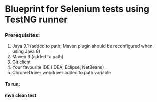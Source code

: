 # Blueprint for Selenium tests using TestNG runner

### Prerequisites:
1. Java 9.1 (added to path; Maven plugin should be reconfigured when using Java 8)
2. Maven 3 (added to path)
3. Git client
4. Your favourite IDE (IDEA, Eclipse, NetBeans)
5. ChromeDriver webdriver added to path variable

#### To run:
<b>mvn clean test</b>
